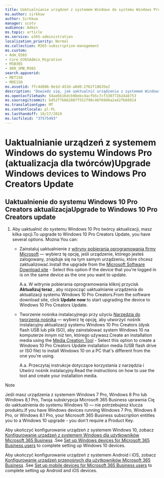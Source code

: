 ```yaml
---
title: Uaktualnianie urządzeń z systemem Windows do systemu Windows Pro (aktualizacja dla twórców)
ms.author: sirkkuw
author: Sirkkuw
manager: scotv
audience: Admin
ms.topic: article
ms.service: o365-administration
localization_priority: Normal
ms.collection: M365-subscription-management
ms.custom:
- Adm_O365
- Core_O365Admin_Migration
- MSB365
- OKR_SMB_M365
search.appverid:
- MET150
- MOE150
ms.assetid: ffc4d886-9e1d-453d-a0d0-2f62f18635e2
description: 'Dowiedz się, jak uaktualnić urządzenia z systemem Windows do aktualizacji systemu Windows 10 Pro Creators. '
ms.openlocfilehash: 5daebb16dcb98ebcdacfb5c7cf330772b24ab753
ms.sourcegitcommit: bd52f7b662887f552f90c46f69d6a2a42fb66914
ms.translationtype: MT
ms.contentlocale: pl-PL
ms.lasthandoff: 10/17/2019
ms.locfileid: "37575493"
---
```

# <a name="upgrade-windows-devices-to-windows-pro-creators-update"></a><span data-ttu-id="78622-103">Uaktualnianie urządzeń z systemem Windows do systemu Windows Pro (aktualizacja dla twórców)</span><span class="sxs-lookup"><span data-stu-id="78622-103">Upgrade Windows devices to Windows Pro Creators Update</span></span>

## <a name="upgrade-to-windows-10-pro-creators-update"></a><span data-ttu-id="78622-104">Uaktualnienie do systemu Windows 10 Pro Creators aktualizacja</span><span class="sxs-lookup"><span data-stu-id="78622-104">Upgrade to Windows 10 Pro Creators update</span></span>
  
1. <span data-ttu-id="78622-105">Aby uaktualnić do systemu Windows 10 Pro twórcy aktualizacji, masz kilka opcji.</span><span class="sxs-lookup"><span data-stu-id="78622-105">To upgrade to Windows 10 Pro Creators Update, you have several options.</span></span> <span data-ttu-id="78622-106">Można:</span><span class="sxs-lookup"><span data-stu-id="78622-106">You can:</span></span>
    
    - <span data-ttu-id="78622-107">Zainstaluj uaktualnienie z [witryny pobierania oprogramowania firmy Microsoft](https://go.microsoft.com/fwlink/?LinkID=836951 ) — wybierz tę opcję, jeśli urządzenie, którego jesteś zalogowany, znajduje się na tym samym urządzeniu, które chcesz zaktualizować.</span><span class="sxs-lookup"><span data-stu-id="78622-107">Install the upgrade from the [Microsoft Software Download site](https://go.microsoft.com/fwlink/?LinkID=836951 ) - Select this option if the device that you're logged in is on the same device as the one you want to update.</span></span>
    
      <span data-ttu-id="78622-108">A.</span><span class="sxs-lookup"><span data-stu-id="78622-108">a.</span></span> <span data-ttu-id="78622-109">W witrynie pobierania oprogramowania kliknij przycisk **Aktualizuj teraz** , aby rozpocząć uaktualnianie urządzenia do aktualizacji systemu Windows 10 Pro Creators.</span><span class="sxs-lookup"><span data-stu-id="78622-109">From the software download site, click **Update now** to start upgrading the device to Windows 10 Pro Creators Update.</span></span> 
    
     - <span data-ttu-id="78622-110">Tworzenie nośnika instalacyjnego przy użyciu [Narzędzia do tworzenia nośnika](https://go.microsoft.com/fwlink/?LinkID=836960) — wybierz tę opcję, aby utworzyć nośnik instalacyjny aktualizacji systemu Windows 10 Pro Creators (dysk flash USB lub plik ISO), aby zainstalować system Windows 10 na komputerze innym niż ten, którego używasz.</span><span class="sxs-lookup"><span data-stu-id="78622-110">Create an installation media using the [Media Creation Tool](https://go.microsoft.com/fwlink/?LinkID=836960) - Select this option to create a Windows 10 Pro Creators Update installation media (USB flash drive or ISO file) to install Windows 10 on a PC that's different from the one you're using.</span></span>
    
        <span data-ttu-id="78622-111">A.</span><span class="sxs-lookup"><span data-stu-id="78622-111">a.</span></span> <span data-ttu-id="78622-112">Przeczytaj instrukcje dotyczące korzystania z narzędzia i Utwórz nośnik instalacyjny.</span><span class="sxs-lookup"><span data-stu-id="78622-112">Read the instructions on how to use the tool and create your installation media.</span></span> 

> [!Note]
> <span data-ttu-id="78622-113">Jeśli masz urządzenia z systemem Windows 7 Pro, Windows 8 Pro lub Windows 8,1 Pro, Twoja subskrypcja Microsoft 365 Business uprawnia Cię do uaktualnienia do systemu Windows 10 — nie potrzebujesz klucza produktu.</span><span class="sxs-lookup"><span data-stu-id="78622-113">If you have Windows devices running Windows 7 Pro, Windows 8 Pro, or Windows 8.1 Pro, your Microsoft 365 Business subscription entitles you to a Windows 10 upgrade - you don't require a Product Key.</span></span>
    
<span data-ttu-id="78622-114">Aby ukończyć konfigurowanie urządzeń z systemem Windows 10, zobacz [Konfigurowanie urządzeń z systemem Windows dla użytkowników Microsoft 365 Business](set-up-windows-devices.md) .</span><span class="sxs-lookup"><span data-stu-id="78622-114">See [Set up Windows devices for Microsoft 365 Business users](set-up-windows-devices.md) to complete setting up Windows 10 devices.</span></span> 
  
<span data-ttu-id="78622-115">Aby ukończyć konfigurowanie urządzeń z systemem Android i iOS, zobacz [Konfigurowanie urządzeń przenośnych dla użytkowników Microsoft 365 Business](set-up-mobile-devices.md) .</span><span class="sxs-lookup"><span data-stu-id="78622-115">See [Set up mobile devices for Microsoft 365 Business users](set-up-mobile-devices.md) to complete setting up Android and iOS devices.</span></span> 
  
